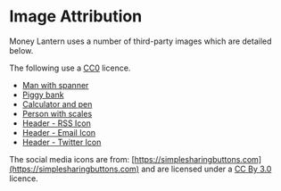 # Image Attribution
Money Lantern uses a number of third-party images which are detailed below.

The following use a [CC0](https://creativecommons.org/publicdomain/zero/1.0/) licence.

* [Man with spanner](https://www.maxpixel.net/Mechanic-Workers-Craftsmen-Helm-Construction-Work-1020156)
* [Piggy bank](https://www.pexels.com/photo/money-pink-coins-pig-9660/)
* [Calculator and pen](http://www.freestockphotos.biz/stockphoto/5777)
* [Person with scales](https://www.maxpixel.net/Weigh-Kitchen-Scale-Balance-Pan-Horizontal-2071307)
* [Header - RSS Icon](https://www.iconfinder.com/icons/279396/blog_feed_news_rss_subscribe_icon)
* [Header - Email Icon](https://www.iconfinder.com/icons/1016074/mail_icon)
* [Header - Twitter Icon](https://www.iconfinder.com/icons/279383/bird_logo_social_social_media_tweet_twitter_icon)

The social media icons are from: [https://simplesharingbuttons.com](https://simplesharingbuttons.com) and are licensed under a [CC By 3.0](https://creativecommons.org/licenses/by/3.0/) licence.
